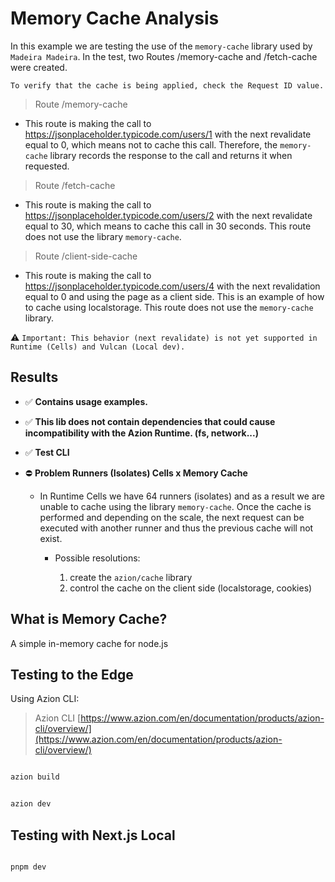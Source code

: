 # Memory Cache Analysis

In this example we are testing the use of the `memory-cache` library used by `Madeira Madeira`.
In the test, two Routes /memory-cache and /fetch-cache were created.

`To verify that the cache is being applied, check the Request ID value.`

> Route /memory-cache

- This route is making the call to https://jsonplaceholder.typicode.com/users/1 with the next revalidate equal to 0, which means not to cache this call. Therefore, the `memory-cache` library records the response to the call and returns it when requested.

> Route /fetch-cache

- This route is making the call to https://jsonplaceholder.typicode.com/users/2 with the next revalidate equal to 30, which means to cache this call in 30 seconds. This route does not use the library `memory-cache`.

> Route /client-side-cache

- This route is making the call to https://jsonplaceholder.typicode.com/users/4 with the next revalidation equal to 0 and using the page as a client side. This is an example of how to cache using localstorage. This route does not use the `memory-cache` library.

⚠️ `Important: This behavior (next revalidate) is not yet supported in Runtime (Cells) and Vulcan (Local dev).`

## Results

- ✅ **Contains usage examples.**
- ✅ **This lib does not contain dependencies that could cause incompatibility with the Azion Runtime. (fs, network...)**
- ✅ **Test CLI**
- ⛔️ **Problem Runners (Isolates) Cells x Memory Cache**

  - In Runtime Cells we have 64 runners (isolates) and as a result we are unable to cache using the library `memory-cache`.
    Once the cache is performed and depending on the scale, the next request can be executed with another runner and thus the previous cache will not exist.

    - Possible resolutions:

      1. create the `azion/cache` library
      2. control the cache on the client side (localstorage, cookies)

## What is Memory Cache?

A simple in-memory cache for node.js

## Testing to the Edge

Using Azion CLI:

> Azion CLI [https://www.azion.com/en/documentation/products/azion-cli/overview/](https://www.azion.com/en/documentation/products/azion-cli/overview/)

```bash

azion build

```

```bash

azion dev

```

## Testing with Next.js Local

```bash

pnpm dev

```
